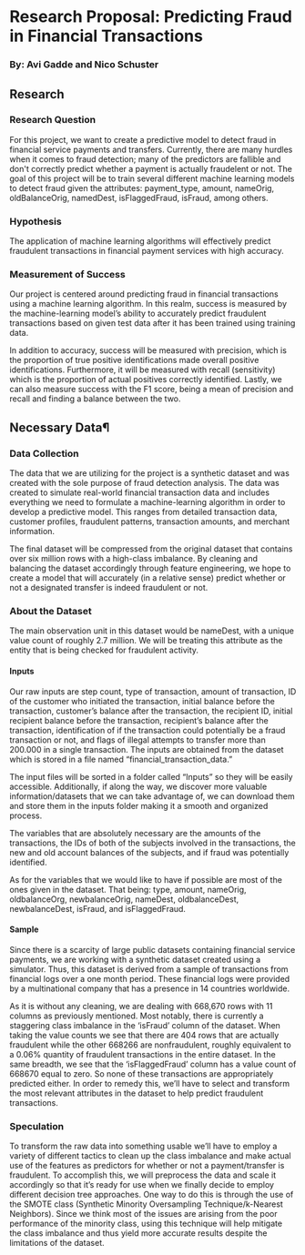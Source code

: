 # Research Proposal: Predicting Fraud in Financial Transactions
### By: Avi Gadde and Nico Schuster

## Research

### Research Question

For this project, we want to create a predictive model to detect fraud in financial service payments and transfers. Currently, there are many hurdles when it comes to fraud detection; many of the predictors are fallible and don't correctly predict whether a payment is actually fraudelent or not. The goal of this project will be to train several different machine learning models to detect fraud given the attributes: payment_type, amount, nameOrig, oldBalanceOrig, namedDest, isFlaggedFraud, isFraud, among others. 

### Hypothesis

The application of machine learning algorithms will effectively predict fraudulent transactions in financial payment services with high accuracy.

### Measurement of Success

Our project is centered around predicting fraud in financial transactions using a machine learning algorithm. In this realm, success is measured by the machine-learning model’s ability to accurately predict fraudulent transactions based on given test data after it has been trained using training data.

In addition to accuracy, success will be measured with precision, which is the proportion of true positive identifications made overall positive identifications. Furthermore, it will be measured with recall (sensitivity) which is the proportion of actual positives correctly identified. Lastly, we can also measure success with the F1 score, being a mean of precision and recall and finding a balance between the two.

## Necessary Data¶

### Data Collection

The data that we are utilizing for the project is a synthetic dataset and was created with the sole purpose of fraud detection analysis. The data was created to simulate real-world financial transaction data and includes everything we need to formulate a machine-learning algorithm in order to develop a predictive model. This ranges from detailed transaction data, customer profiles, fraudulent patterns, transaction amounts, and merchant information.

The final dataset will be compressed from the original dataset that contains over six million rows with a high-class imbalance. By cleaning and balancing the dataset accordingly through feature engineering, we hope to create a model that will accurately (in a relative sense) predict whether or not a designated transfer is indeed fraudulent or not.

### About the Dataset

The main observation unit in this dataset would be nameDest, with a unique value count of roughly 2.7 million. We will be treating this attribute as the entity that is being checked for fraudulent activity. 

#### Inputs

Our raw inputs are step count, type of transaction, amount of transaction, ID of the customer who initiated the transaction, initial balance before the transaction, customer’s balance after the transaction, the recipient ID, initial recipient balance before the transaction, recipient’s balance after the transaction, identification of if the transaction could potentially be a fraud transaction or not, and flags of illegal attempts to transfer more than 200.000 in a single transaction. The inputs are obtained from the dataset which is stored in a file named “financial_transaction_data.”

The input files will be sorted in a folder called “Inputs” so they will be easily accessible. Additionally, if along the way, we discover more valuable information/datasets that we can take advantage of, we can download them and store them in the inputs folder making it a smooth and organized process.

The variables that are absolutely necessary are the amounts of the transactions, the IDs of both of the subjects involved in the transactions, the new and old account balances of the subjects, and if fraud was potentially identified.

As for the variables that we would like to have if possible are most of the ones given in the dataset. That being: type, amount, nameOrig, oldbalanceOrg, newbalanceOrig, nameDest, oldbalanceDest, newbalanceDest, isFraud, and isFlaggedFraud.

#### Sample

Since there is a scarcity of large public datasets containing financial service payments, we are working with a synthetic dataset created using a simulator. Thus, this dataset is derived from a sample of transactions from financial logs over a one month period. These financial logs were provided by a multinational company that has a presence in 14 countries worldwide. 

As it is without any cleaning, we are dealing with 668,670 rows with 11 columns as previously mentioned. Most notably, there is currently a staggering class imbalance in the ‘isFraud’ column of the dataset. When taking the value counts we see that there are 404 rows that are actually fraudulent while the other 668266 are nonfraudulent, roughly equivalent to a 0.06% quantity of fraudulent transactions in the entire dataset. In the same breadth, we see that the ‘isFlaggedFraud’ column has a value count of 668670 equal to zero. So none of these transactions are appropriately predicted either. In order to remedy this, we’ll have to select and transform the most relevant attributes in the dataset to help predict fraudulent transactions.

### Speculation

To transform the raw data into something usable we’ll have to employ a variety of different tactics to clean up the class imbalance and make actual use of the features as predictors for whether or not a payment/transfer is fraudulent. To accomplish this, we will preprocess the data and scale it accordingly so that it’s ready for use when we finally decide to employ different decision tree approaches. One way to do this is through the use of the SMOTE class (Synthetic Minority Oversampling Technique/k-Nearest Neighbors). Since we think most of the issues are arising from the poor performance of the minority class, using this technique will help mitigate the class imbalance and thus yield more accurate results despite the limitations of the dataset.
